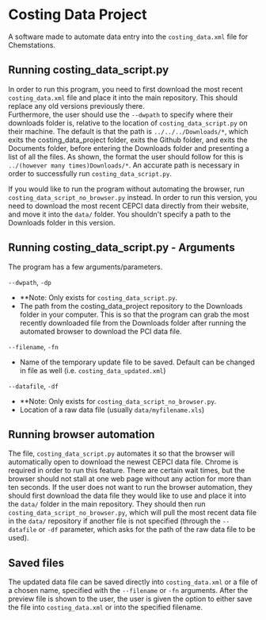# Costing Data Project
A software made to automate data entry into the `costing_data.xml` file for Chemstations.

## Running costing_data_script.py
In order to run this program, you need to first download the most recent `costing_data.xml` file and place it into the main repository. This should replace any old versions previously there.  
Furthermore, the user should use the `--dwpath` to specify where their downloads folder is, relative to the location of `costing_data_script.py` on their machine. The default is that the path is `../../../Downloads/*`, which exits the costing_data_project folder, exits the Github folder, and exits the Documents folder, before entering the Downloads folder and presenting a list of all the files. As shown, the format the user should follow for this is `../(however many times)Downloads/*`. An accurate path is necessary in order to successfully run `costing_data_script.py`.  
  
If you would like to run the program without automating the browser, run `costing_data_script_no_browser.py` instead. In order to run this version, you need to download the most recent CEPCI data directly from their website, and move it into the `data/` folder. You shouldn't specify a path to the Downloads folder in this version.

## Running costing_data_script.py - Arguments
The program has a few arguments/parameters.

`--dwpath`, `-dp`
* **Note: Only exists for `costing_data_script.py`.
* The path from the costing_data_project repository to the Downloads folder in your computer. This is so that the program can grab the most recently downloaded file from the Downloads folder after running the automated browser to download the PCI data file. 

`--filename`, `-fn`
* Name of the temporary update file to be saved. Default can be changed in file as well (i.e. `costing_data_updated.xml`)

`--datafile`, `-df`
* **Note: Only exists for `costing_data_script_no_browser.py`.
* Location of a raw data file (usually `data/myfilename.xls`)

## Running browser automation
The file, `costing_data_script.py` automates it so that the browser will automatically open to download the newest CEPCI data file. Chrome is required in order to run this feature. There are certain wait times, but the browser should not stall at one web page without any action for more than ten seconds.
If the user does not want to run the browser automation, they should first download the data file they would like to use and place it into the `data/` folder in the main repository. They should then run `costing_data_script_no_browser.py`, which will pull the most recent data file in the `data/` repository if another file is not specified (through the `--datafile` or `-df` parameter, which asks for the path of the raw data file to be used).

## Saved files
The updated data file can be saved directly into `costing_data.xml` or a file of a chosen name, specified with the `--filename` or `-fn` arguments. After the preview file is shown to the user, the user is given the option to either save the file into `costing_data.xml` or into the specified filename. 

